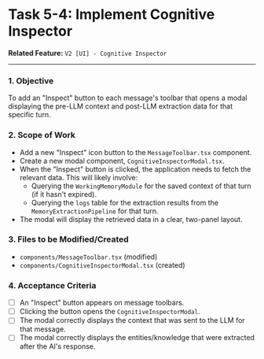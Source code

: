 
# Task 5-4: Implement Cognitive Inspector

**Related Feature:** `V2 [UI] - Cognitive Inspector`

---

### 1. Objective
To add an "Inspect" button to each message's toolbar that opens a modal displaying the pre-LLM context and post-LLM extraction data for that specific turn.

### 2. Scope of Work
- Add a new "Inspect" icon button to the `MessageToolbar.tsx` component.
- Create a new modal component, `CognitiveInspectorModal.tsx`.
- When the "Inspect" button is clicked, the application needs to fetch the relevant data. This will likely involve:
  - Querying the `WorkingMemoryModule` for the saved context of that turn (if it hasn't expired).
  - Querying the `logs` table for the extraction results from the `MemoryExtractionPipeline` for that turn.
- The modal will display the retrieved data in a clear, two-panel layout.

### 3. Files to be Modified/Created
- `components/MessageToolbar.tsx` (modified)
- `components/CognitiveInspectorModal.tsx` (created)

### 4. Acceptance Criteria
- [ ] An "Inspect" button appears on message toolbars.
- [ ] Clicking the button opens the `CognitiveInspectorModal`.
- [ ] The modal correctly displays the context that was sent to the LLM for that message.
- [ ] The modal correctly displays the entities/knowledge that were extracted after the AI's response.
